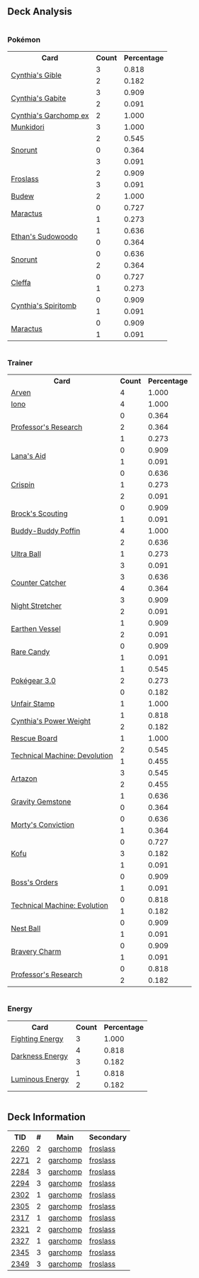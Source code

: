 
## Deck Analysis

<div style="display: flex; flex-wrap: wrap;">
<div style="flex: 1; margin-right: 10px;">
<h3>Pokémon</h3><table><tr><th>Card</th><th>Count</th><th>Percentage</th></tr><tr><td rowspan='2'><a href='https://limitlesstcg.com/cards/jp/SV9a/42?translate=en'>Cynthia's Gible</a></td><td>3</td><td>0.818</td></tr><tr><td>2</td><td>0.182</td></tr><tr><td rowspan='2'><a href='https://limitlesstcg.com/cards/jp/SV9a/43?translate=en'>Cynthia's Gabite</a></td><td>3</td><td>0.909</td></tr><tr><td>2</td><td>0.091</td></tr><tr><td rowspan='1'><a href='https://limitlesstcg.com/cards/jp/SV9a/44?translate=en'>Cynthia's Garchomp ex</a></td><td>2</td><td>1.000</td></tr><tr><td rowspan='1'><a href='https://limitlesstcg.com/cards/TWM/95'>Munkidori</a></td><td>3</td><td>1.000</td></tr><tr><td rowspan='3'><a href='https://limitlesstcg.com/cards/TWM/51'>Snorunt</a></td><td>2</td><td>0.545</td></tr><tr><td>0</td><td>0.364</td></tr><tr><td>3</td><td>0.091</td></tr><tr><td rowspan='2'><a href='https://limitlesstcg.com/cards/TWM/53'>Froslass</a></td><td>2</td><td>0.909</td></tr><tr><td>3</td><td>0.091</td></tr><tr><td rowspan='1'><a href='https://limitlesstcg.com/cards/PRE/4'>Budew</a></td><td>2</td><td>1.000</td></tr><tr><td rowspan='2'><a href='https://limitlesstcg.com/cards/jp/SV9/6?translate=en'>Maractus</a></td><td>0</td><td>0.727</td></tr><tr><td>1</td><td>0.273</td></tr><tr><td rowspan='2'><a href='https://limitlesstcg.com/cards/jp/SV9a/41?translate=en'>Ethan's Sudowoodo</a></td><td>1</td><td>0.636</td></tr><tr><td>0</td><td>0.364</td></tr><tr><td rowspan='2'><a href='https://limitlesstcg.com/cards/PAR/37'>Snorunt</a></td><td>0</td><td>0.636</td></tr><tr><td>2</td><td>0.364</td></tr><tr><td rowspan='2'><a href='https://limitlesstcg.com/cards/OBF/80'>Cleffa</a></td><td>0</td><td>0.727</td></tr><tr><td>1</td><td>0.273</td></tr><tr><td rowspan='2'><a href='https://limitlesstcg.com/cards/jp/SV9a/50?translate=en'>Cynthia's Spiritomb</a></td><td>0</td><td>0.909</td></tr><tr><td>1</td><td>0.091</td></tr><tr><td rowspan='2'><a href='https://limitlesstcg.com/cards/JTG/8'>Maractus</a></td><td>0</td><td>0.909</td></tr><tr><td>1</td><td>0.091</td></tr></table>
</div><div style='flex: 1; margin-right: 10px;'><h3>Trainer</h3><table><tr><th>Card</th><th>Count</th><th>Percentage</th></tr><tr><td rowspan='1'><a href='https://limitlesstcg.com/cards/OBF/186'>Arven</a></td><td>4</td><td>1.000</td></tr><tr><td rowspan='1'><a href='https://limitlesstcg.com/cards/PAL/185'>Iono</a></td><td>4</td><td>1.000</td></tr><tr><td rowspan='3'><a href='https://limitlesstcg.com/cards/SVI/189'>Professor's Research</a></td><td>0</td><td>0.364</td></tr><tr><td>2</td><td>0.364</td></tr><tr><td>1</td><td>0.273</td></tr><tr><td rowspan='2'><a href='https://limitlesstcg.com/cards/TWM/155'>Lana's Aid</a></td><td>0</td><td>0.909</td></tr><tr><td>1</td><td>0.091</td></tr><tr><td rowspan='3'><a href='https://limitlesstcg.com/cards/SCR/133'>Crispin</a></td><td>0</td><td>0.636</td></tr><tr><td>1</td><td>0.273</td></tr><tr><td>2</td><td>0.091</td></tr><tr><td rowspan='2'><a href='https://limitlesstcg.com/cards/jp/SV9/96?translate=en'>Brock's Scouting</a></td><td>0</td><td>0.909</td></tr><tr><td>1</td><td>0.091</td></tr><tr><td rowspan='1'><a href='https://limitlesstcg.com/cards/TEF/144'>Buddy-Buddy Poffin</a></td><td>4</td><td>1.000</td></tr><tr><td rowspan='3'><a href='https://limitlesstcg.com/cards/SVI/196'>Ultra Ball</a></td><td>2</td><td>0.636</td></tr><tr><td>1</td><td>0.273</td></tr><tr><td>3</td><td>0.091</td></tr><tr><td rowspan='2'><a href='https://limitlesstcg.com/cards/PAR/160'>Counter Catcher</a></td><td>3</td><td>0.636</td></tr><tr><td>4</td><td>0.364</td></tr><tr><td rowspan='2'><a href='https://limitlesstcg.com/cards/SFA/61'>Night Stretcher</a></td><td>3</td><td>0.909</td></tr><tr><td>2</td><td>0.091</td></tr><tr><td rowspan='2'><a href='https://limitlesstcg.com/cards/PAR/163'>Earthen Vessel</a></td><td>1</td><td>0.909</td></tr><tr><td>2</td><td>0.091</td></tr><tr><td rowspan='2'><a href='https://limitlesstcg.com/cards/SVI/191'>Rare Candy</a></td><td>0</td><td>0.909</td></tr><tr><td>1</td><td>0.091</td></tr><tr><td rowspan='3'><a href='https://limitlesstcg.com/cards/SVI/186'>Pokégear 3.0</a></td><td>1</td><td>0.545</td></tr><tr><td>2</td><td>0.273</td></tr><tr><td>0</td><td>0.182</td></tr><tr><td rowspan='1'><a href='https://limitlesstcg.com/cards/TWM/165'>Unfair Stamp</a></td><td>1</td><td>1.000</td></tr><tr><td rowspan='2'><a href='https://limitlesstcg.com/cards/jp/SV9a/60?translate=en'>Cynthia's Power Weight</a></td><td>1</td><td>0.818</td></tr><tr><td>2</td><td>0.182</td></tr><tr><td rowspan='1'><a href='https://limitlesstcg.com/cards/TEF/159'>Rescue Board</a></td><td>1</td><td>1.000</td></tr><tr><td rowspan='2'><a href='https://limitlesstcg.com/cards/PAR/177'>Technical Machine: Devolution</a></td><td>2</td><td>0.545</td></tr><tr><td>1</td><td>0.455</td></tr><tr><td rowspan='2'><a href='https://limitlesstcg.com/cards/PAL/171'>Artazon</a></td><td>3</td><td>0.545</td></tr><tr><td>2</td><td>0.455</td></tr><tr><td rowspan='2'><a href='https://limitlesstcg.com/cards/SCR/137'>Gravity Gemstone</a></td><td>1</td><td>0.636</td></tr><tr><td>0</td><td>0.364</td></tr><tr><td rowspan='2'><a href='https://limitlesstcg.com/cards/TEF/155'>Morty's Conviction</a></td><td>0</td><td>0.636</td></tr><tr><td>1</td><td>0.364</td></tr><tr><td rowspan='3'><a href='https://limitlesstcg.com/cards/SCR/138'>Kofu</a></td><td>0</td><td>0.727</td></tr><tr><td>3</td><td>0.182</td></tr><tr><td>1</td><td>0.091</td></tr><tr><td rowspan='2'><a href='https://limitlesstcg.com/cards/PAL/172'>Boss's Orders</a></td><td>0</td><td>0.909</td></tr><tr><td>1</td><td>0.091</td></tr><tr><td rowspan='2'><a href='https://limitlesstcg.com/cards/PAR/178'>Technical Machine: Evolution</a></td><td>0</td><td>0.818</td></tr><tr><td>1</td><td>0.182</td></tr><tr><td rowspan='2'><a href='https://limitlesstcg.com/cards/SVI/181'>Nest Ball</a></td><td>0</td><td>0.909</td></tr><tr><td>1</td><td>0.091</td></tr><tr><td rowspan='2'><a href='https://limitlesstcg.com/cards/PAL/173'>Bravery Charm</a></td><td>0</td><td>0.909</td></tr><tr><td>1</td><td>0.091</td></tr><tr><td rowspan='2'><a href='https://limitlesstcg.com/cards/JTG/155'>Professor's Research</a></td><td>0</td><td>0.818</td></tr><tr><td>2</td><td>0.182</td></tr></table>
</div><div style='flex: 1; margin-right: 10px;'><h3>Energy</h3><table><tr><th>Card</th><th>Count</th><th>Percentage</th></tr><tr><td rowspan='1'><a href='https://limitlesstcg.com/cards/SVE/14'>Fighting Energy</a></td><td>3</td><td>1.000</td></tr><tr><td rowspan='2'><a href='https://limitlesstcg.com/cards/SVE/15'>Darkness Energy</a></td><td>4</td><td>0.818</td></tr><tr><td>3</td><td>0.182</td></tr><tr><td rowspan='2'><a href='https://limitlesstcg.com/cards/PAL/191'>Luminous Energy</a></td><td>1</td><td>0.818</td></tr><tr><td>2</td><td>0.182</td></tr></table>
</div></div>

## Deck Information

<table>
<tr><th>TID</th><th>#</th><th>Main</th><th>Secondary</th></tr>
<tr><td><a href='https://limitlesstcg.com/tournaments/jp/2260'>2260</a></td><td>2</td><td><a href='https://limitlesstcg.com/decks/list/jp/33856'>garchomp</a></td><td><a href='https://limitlesstcg.com/decks/list/jp/33856'>froslass</a></td></tr><tr><td><a href='https://limitlesstcg.com/tournaments/jp/2271'>2271</a></td><td>2</td><td><a href='https://limitlesstcg.com/decks/list/jp/34021'>garchomp</a></td><td><a href='https://limitlesstcg.com/decks/list/jp/34021'>froslass</a></td></tr><tr><td><a href='https://limitlesstcg.com/tournaments/jp/2284'>2284</a></td><td>3</td><td><a href='https://limitlesstcg.com/decks/list/jp/34227'>garchomp</a></td><td><a href='https://limitlesstcg.com/decks/list/jp/34227'>froslass</a></td></tr><tr><td><a href='https://limitlesstcg.com/tournaments/jp/2294'>2294</a></td><td>3</td><td><a href='https://limitlesstcg.com/decks/list/jp/34387'>garchomp</a></td><td><a href='https://limitlesstcg.com/decks/list/jp/34387'>froslass</a></td></tr><tr><td><a href='https://limitlesstcg.com/tournaments/jp/2302'>2302</a></td><td>1</td><td><a href='https://limitlesstcg.com/decks/list/jp/34510'>garchomp</a></td><td><a href='https://limitlesstcg.com/decks/list/jp/34510'>froslass</a></td></tr><tr><td><a href='https://limitlesstcg.com/tournaments/jp/2305'>2305</a></td><td>2</td><td><a href='https://limitlesstcg.com/decks/list/jp/34558'>garchomp</a></td><td><a href='https://limitlesstcg.com/decks/list/jp/34558'>froslass</a></td></tr><tr><td><a href='https://limitlesstcg.com/tournaments/jp/2317'>2317</a></td><td>1</td><td><a href='https://limitlesstcg.com/decks/list/jp/34747'>garchomp</a></td><td><a href='https://limitlesstcg.com/decks/list/jp/34747'>froslass</a></td></tr><tr><td><a href='https://limitlesstcg.com/tournaments/jp/2321'>2321</a></td><td>2</td><td><a href='https://limitlesstcg.com/decks/list/jp/34812'>garchomp</a></td><td><a href='https://limitlesstcg.com/decks/list/jp/34812'>froslass</a></td></tr><tr><td><a href='https://limitlesstcg.com/tournaments/jp/2327'>2327</a></td><td>1</td><td><a href='https://limitlesstcg.com/decks/list/jp/34907'>garchomp</a></td><td><a href='https://limitlesstcg.com/decks/list/jp/34907'>froslass</a></td></tr><tr><td><a href='https://limitlesstcg.com/tournaments/jp/2345'>2345</a></td><td>3</td><td><a href='https://limitlesstcg.com/decks/list/jp/35193'>garchomp</a></td><td><a href='https://limitlesstcg.com/decks/list/jp/35193'>froslass</a></td></tr><tr><td><a href='https://limitlesstcg.com/tournaments/jp/2349'>2349</a></td><td>3</td><td><a href='https://limitlesstcg.com/decks/list/jp/35256'>garchomp</a></td><td><a href='https://limitlesstcg.com/decks/list/jp/35256'>froslass</a></td></tr></table>